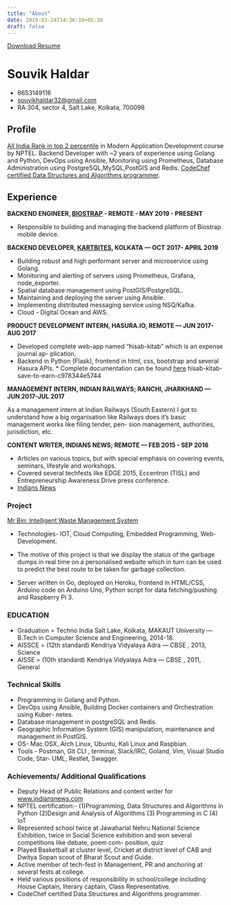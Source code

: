 ```yaml
---
title: "About"
date: 2019-03-24T14:36:10+05:30
draft: false
---
```

[Download Resume](https://drive.google.com/open?id=1k9Y2c4tna7ugcLDh21wcRGQLmt0DkESI)
# Souvik Haldar
* 8653149116 
* souvikhaldar32@gmail.com 
* RA 304, sector 4, Salt Lake, Kolkata, 700098

## Profile
[All India Rank in top 2 percentile](https://drive.google.com/file/d/0B8ez0XXq-2ITWDhDRWhUX0I1OTg/view?usp=sharing) in Modern Application Development course by NPTEL. Backend Developer with ~2 years of experience using Golang and Python, DevOps using Ansible, Monitoring using Prometheus, Database Administration using PostgreSQL,MySQL,PostGIS and Redis. [CodeChef certified Data Structures and Algorithms programmer](https://drive.google.com/open?id=1BxSSaGt7PjelIUJac_BpMMSpEgvGWftu).  

## Experience
**BACKEND ENGINEER, [BIOSTRAP](https://biostrap.com/) - REMOTE - MAY 2019 - PRESENT**

* Responsible to building and managing the backend platform of Biostrap mobile device.


**BACKEND DEVELOPER, [KARTBITES](https://www.kartbites.com/), KOLKATA — OCT 2017- APRIL 2019**

* Building robust and high performant server and microservice using Golang.
* Monitoring and alerting of servers using Prometheus, Grafana, node_exporter.
* Spatial database management using PostGIS/PostgreSQL.
* Maintaining and deploying the server using Ansible.
* Implementing distributed messaging service using NSQ/Kafka.
* Cloud - Digital Ocean and AWS.


**PRODUCT DEVELOPMENT INTERN, HASURA.IO, REMOTE — JUN 2017-AUG 2017**

* Developed complete web-app named “hisab-kitab” which is an expense journal ap- plication,
* Backend in Python (Flask), frontend in html, css, bootstrap and several Hasura APIs. * Complete documentation can be found [here](https://medium.com/@souvikhaldar32/)
hisab-kitab-save-to-earn-c978344e5744

**MANAGEMENT INTERN, INDIAN RAILWAYS; RANCHI, JHARKHAND — JUN 2017-JUL 2017**

As a management intern at Indian Railways (South Eastern) I got to understand how a big organisation like Railways does it’s basic management works like filing tender, pen- sion management, authorities, jurisdiction, etc.

**CONTENT WRITER, INDIANS NEWS; REMOTE — FEB 2015 - SEP 2016** 

* Articles on various topics, but with special emphasis on covering events, seminars, lifestyle and workshops. 
* Covered several techfests like EDGE 2015, Eccentron (TISL) and Entrepreneurship Awareness Drive press conference.
*  [Indians News](https://indiansnews.com/author/souvik/)

### Project
[Mr Bin: Intelligent Waste Management System](https://youtu.be/6kOf2YhKCfo)

* Technologies- IOT, Cloud Computing, Embedded Programming, Web-Development. 
  
* The motive of this project is that we display the status of the garbage dumps in real time on a personalised website which in turn can be used to predict the best route to be taken for garbage collection.
  
* Server written in Go, deployed on Heroku, frontend in HTML/CSS, Arduino code on Arduino Uno, Python script for data fetching/pushing and Raspberry Pi 3. 

### EDUCATION
* Graduation = Techno India Salt Lake, Kolkata, MAKAUT University — B.Tech in Computer Science and Engineering, 2014-18. 
* AISSCE = (12th standard) Kendriya Vidyalaya Adra — CBSE , 2013, Science 
* AISSE = (10th standard) Kendriya Vidyalaya Adra — CBSE , 2011, General 

### Technical Skills
* Programming in Golang and Python.
* DevOps using Ansible, Building Docker containers and Orchestration using Kuber-
netes.
* Database management in postgreSQL and Redis. 
* Geographic Information System (GIS) manipulation, maintenance and management in PostGIS.
* OS- Mac OSX, Arch Linux, Ubuntu, Kali Linux and Raspbian.
* Tools - Postman, Git CLI , terminal, Slack/IRC, Goland, Vim, Visual Studio Code, Star-
UML, Restlet, Swagger.

### Achievements/ Additional Qualifications
* Deputy Head of Public Relations and content writer for www.indiansnews.com
* NPTEL certification:- (1)Programming, Data Structures and Algorithms in Python
(2)Design and Analysis of Algorithms (3) Programming in C (4) IoT
* Represented school twice at Jawaharlal Nehru National Science Exhibition, twice in Social Science exhibition and won several competitions like debate, poem com- position, quiz
* Played Basketball at cluster level, Cricket at district level of CAB and Dwitya Sopan scout of Bharat Scout and Guide.
* Active member of tech-fest in Management, PR and anchoring at several fests at college.
* Held various positions of responsibility in school/college including House Captain, literary captain, Class Representative.
* CodeChef certified Data Structures and Algorithms programmer.

